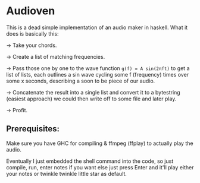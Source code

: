# Audioven
This is a dead simple implementation of an audio maker in haskell. What it does is basically this:

-> Take your chords.

-> Create a list of matching frequencies.

-> Pass those one by one to the wave function `g(f) = A sin(2πft)` to get a list of lists, each outlines a sin wave cycling some f (frequency) times over some x seconds, describing a soon to be piece of our audio. 

-> Concatenate the result into a single list and convert it to a bytestring (easiest approach) we could then write off to some file and later play.

-> Profit.


## Prerequisites:
Make sure you have GHC for compiling & ffmpeg (ffplay) to actually play the audio.

Eventually I just embedded the shell command into the code, so just compile, run, enter notes if you want else just press Enter and it'll play either your notes or twinkle twinkle little star as default.
